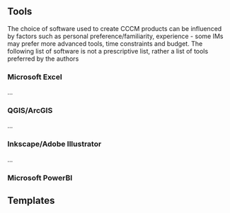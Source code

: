 ## Tools

The choice of software used to create CCCM products can be influenced by factors such as personal preference/familiarity, experience - some IMs may prefer more advanced tools, time constraints and budget. The following list of software is not a prescriptive list, rather a list of tools preferred by the authors 

### Microsoft Excel
...

### QGIS/ArcGIS
...

### Inkscape/Adobe Illustrator
...

### Microsoft PowerBI

## Templates